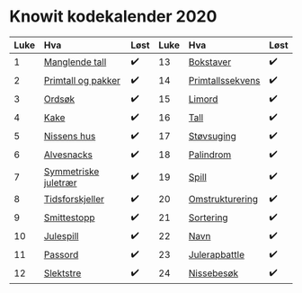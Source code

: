 # Knowit kodekalender 2020


Luke | Hva | Løst | Luke | Hva | Løst
:------------ | :------------- | :------------- | :------------ | :------------- | :-------------
 1 | [Manglende tall](1.py) | :heavy_check_mark: | 13 | [Bokstaver](13.py) | :heavy_check_mark:
 2 | [Primtall og pakker](2.py) | :heavy_check_mark: | 14 | [Primtallssekvens](14.py) | :heavy_check_mark:
 3 | [Ordsøk](3.py) | :heavy_check_mark: | 15 | [Limord](15.py) | :heavy_check_mark:
 4 | [Kake](4.py) | :heavy_check_mark: | 16 | [Tall](16.py) | :heavy_check_mark:
 5 | [Nissens hus](5.py) | :heavy_check_mark: | 17 | [Støvsuging](17.py) | :heavy_check_mark:
 6 | [Alvesnacks](6.py) | :heavy_check_mark: | 18 | [Palindrom](18.py) | :heavy_check_mark:
 7 | [Symmetriske juletrær](7.py) | :heavy_check_mark: | 19 | [Spill](19.py) | :heavy_check_mark:
 8 | [Tidsforskjeller](8.py) | :heavy_check_mark: | 20 | [Omstrukturering](20.py) | :heavy_check_mark:
 9 | [Smittestopp](9.py) | :heavy_check_mark: | 21 | [Sortering](21.py) | :heavy_check_mark:
10 | [Julespill](10.py) | :heavy_check_mark: | 22 | [Navn](22.py) | :heavy_check_mark:
11 | [Passord](11.py) | :heavy_check_mark: | 23 | [Julerapbattle](23.py) | :heavy_check_mark:
12 | [Slektstre](12.py) | :heavy_check_mark: | 24 | [Nissebesøk](24.py) | :heavy_check_mark:
